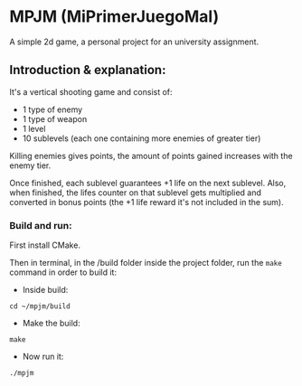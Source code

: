 # MPJM (MiPrimerJuegoMal)

A simple 2d game, a personal project for an university assignment. 

## Introduction & explanation:

It's a vertical shooting game and consist of:

- 1 type of enemy
- 1 type of weapon
- 1 level
- 10 sublevels (each one containing more enemies of greater tier)

Killing enemies gives points, the amount of points gained increases with the enemy tier.

Once finished, each sublevel guarantees +1 life on the next sublevel. Also, when finished, the lifes counter on that sublevel gets multiplied and converted in bonus points (the +1 life reward it's not included in the sum).

### Build and run:

First install CMake.

Then in terminal, in the /build folder inside the project folder, run the `make` command in order to build it:

- Inside build:
```
cd ~/mpjm/build
```
- Make the build:
```
make
```
- Now run it:
```
./mpjm
```
